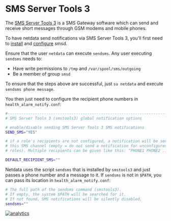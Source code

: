 # SMS Server Tools 3

The [SMS Server Tools 3](http://smstools3.kekekasvi.com/) is a SMS Gateway software which can send and receive short messages through GSM modems and mobile phones.

To have netdata send notifications via SMS Server Tools 3, you'll first need to [install](http://smstools3.kekekasvi.com/index.php?p=compiling) and [configure](http://smstools3.kekekasvi.com/index.php?p=configure) smsd.

Ensure that the user `netdata` can execute `sendsms`. Any user executing `sendsms` needs to:
- Have write permissions to `/tmp` and `/var/spool/sms/outgoing`
- Be a member of group `smsd`

To ensure that the steps above are successful, just `su netdata` and execute `sendsms phone message`.

You then just need to configure the recipient phone numbers in `health_alarm_notify.conf`:

```sh
#------------------------------------------------------------------------------
# SMS Server Tools 3 (smstools3) global notification options

# enable/disable sending SMS Server Tools 3 SMS notifications
SEND_SMS="YES"

# if a role's recipients are not configured, a notification will be sent to
# this SMS channel (empty = do not send a notification for unconfigured
# roles). Multiple recipients can be given like this: "PHONE1 PHONE2 ..."

DEFAULT_RECIPIENT_SMS=""
```

Netdata uses the script `sendsms` that is installed by `smstools3` and just passes a phone number and a message to it. If `sendsms` is not in `$PATH`, you can pass its location in `health_alarm_notify.conf`:

```sh
# The full path of the sendsms command (smstools3).
# If empty, the system $PATH will be searched for it.
# If not found, SMS notifications will be silently disabled.
sendsms=""
```

[![analytics](https://www.google-analytics.com/collect?v=1&aip=1&t=pageview&_s=1&ds=github&dr=https%3A%2F%2Fgithub.com%2Fnetdata%2Fnetdata&dl=https%3A%2F%2Fmy-netdata.io%2Fgithub%2Fhealth%2Fnotifications%2Fsmstools3%2FREADME&_u=MAC~&cid=5792dfd7-8dc4-476b-af31-da2fdb9f93d2&tid=UA-64295674-3)]()

